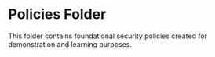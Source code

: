 # Policies Folder

This folder contains foundational security policies created for demonstration and learning purposes.

